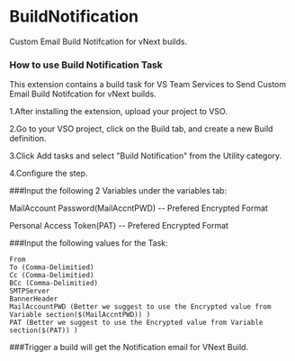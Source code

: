# BuildNotification

Custom Email Build Notifcation for vNext builds.


### How to use **Build Notification** Task

This extension contains a build task for VS Team Services to Send Custom Email Build Notifcation for vNext builds.

1.After installing the extension, upload your project to VSO.

2.Go to your VSO project, click on the Build tab, and create a new Build definition.

3.Click Add tasks and select "Build Notification" from the Utility category.

4.Configure the step.

###Input the following 2 Variables under the variables tab:

   MailAccount Password(MailAccntPWD)   -- Prefered Encrypted Format 
   
   Personal Access Token(PAT)           -- Prefered Encrypted Format

###Input the following values for the Task:

	From
	To (Comma-Delimitied)
	Cc (Comma-Delimitied)
	BCc (Comma-Delimitied)
	SMTPServer
	BannerHeader
	MailAccountPWD (Better we suggest to use the Encrypted value from Variable section($(MailAccntPWD)) )
	PAT (Better we suggest to use the Encrypted value from Variable section($(PAT)) )

###Trigger a build will get the Notification email for VNext Build.
